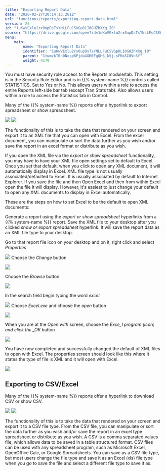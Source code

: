 ```yaml
---
title: "Exporting Report Data"
date: "2020-02-27T20:14:13.281Z"
url: "functions/reports/exporting-report-data.html"
version: 26
id: "1uKwVExlu2rx0upDsTsYNLLFuCSVGp0LI0GHZhXXg_I0"
source: "https://drive.google.com/open?id=1uKwVExlu2rx0upDsTsYNLLFuCSVGp0LI0GHZhXXg_I0"
menu:
    main:
        name: "Exporting Report Data"
        identifier: "1uKwVExlu2rx0upDsTsYNLLFuCSVGp0LI0GHZhXXg_I0"
        parent: "1tumzkTBh0NospSPjdaGGHBFgQH6_k5j-sFMaSI0VnSY"
        weight: 4170
---
```

You must have security role access to the Reports module/tab. This setting is in the Security Role Editor and is in {{% system-name %}} controls called STATISTICS. Set to Yes or No. This allows users within a role to access the entire Reports left-side bar tab (except Tran Stats tab). Also allows users within a role to access the Statistics tab in Control.

Many of the {{% system-name %}} reports offer a hyperlink to export spreadsheet or show spreadsheet.

![](exporting-report-data.images/image7.png) ![](exporting-report-data.images/image9.png)

The functionality of this is to take the data that rendered on your screen and export it to an XML file that you can open with Excel. From the excel document, you can manipulate or sort the data further as you wish and/or save the report in an excel format or distribute as you wish.

If you open the XML file via the *export or show spreadsheet* functionality, you may have to have your XML file open settings set to default to Excel. Once you set that default, when you click to open any XML document, it will automatically display in Excel. XML file type is not usually associated/defaulted to Excel. It is usually associated by default to Internet Explorer. If you save the file and then Open Excel and then from within Excel open the file it will display. However, it's easiest to just change your default to open any XML documents to display in Excel automatically.

These are the steps on how to set Excel to be the default to open XML documents:

Generate a report using the *export or show spreadsheet* hyperlinks from a {{% system-name %}} report. Save the XML file to your desktop after you clicked *show or export spreadsheet* hyperlink. It will save the report data as an XML file type to your desktop.

Go to that report file icon on your desktop and on it, right click and select *Properties*

![](exporting-report-data.images/image8.png)
Choose the *Change* button

![](exporting-report-data.images/image11.png)

Choose the *Browse* button

![](exporting-report-data.images/image10.png)

In the search field begin typing the word *excel*

![](exporting-report-data.images/image2.png)
Choose *Excel.exe* and choose the *open* button

![](exporting-report-data.images/image1.png)

When you are at the *Open with* screen, choose the *Exce_l program (icon) and click the _OK* button

![](exporting-report-data.images/image4.png)

You have now completed and successfully changed the default of XML files to open with Excel. The properties screen should look like this where it states the type of file is XML and it will open with Excel.

![](exporting-report-data.images/image3.png)

## Exporting to CSV/Excel

Many of the {{% system-name %}} reports offer a hyperlink to download CSV or show CSV.

![](exporting-report-data.images/image6.png) ![](exporting-report-data.images/image5.png)

The functionality of this is to take the data that rendered on your screen and export it to a CSV file type. From the CSV file, you can manipulate or sort the data further as you wish and/or save the report in an excel type spreadsheet or distribute as you wish. A CSV is a comma separated values file, which allows data to be saved in a table structured format. CSV files can be used with any spreadsheet program, such as Microsoft Excel, OpenOffice Calc, or Google Spreadsheets. You can save as a CSV file type, but most users change the file type and save it as an Excel (xls) file type when you go to save the file and select a different file type to save it as.

